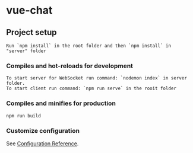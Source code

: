 # vue-chat

## Project setup
```
Run `npm install` in the root folder and then `npm install` in "server" folder
```

### Compiles and hot-reloads for development
```
To start server for WebSocket run command: `nodemon index` in server folder.
To start client run command: `npm run serve` in the rooit folder
```

### Compiles and minifies for production
```
npm run build
```
### Customize configuration
See [Configuration Reference](https://cli.vuejs.org/config/).
